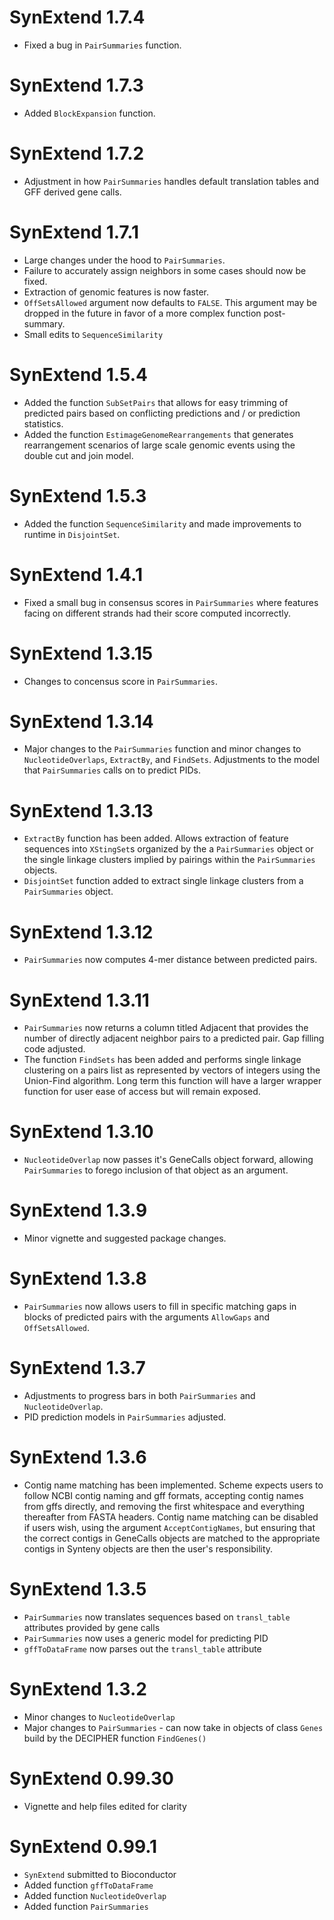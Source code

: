 # SynExtend 1.7.4

* Fixed a bug in `PairSummaries` function.

# SynExtend 1.7.3

* Added `BlockExpansion` function.

# SynExtend 1.7.2

* Adjustment in how `PairSummaries` handles default translation tables and GFF derived gene calls.

# SynExtend 1.7.1

* Large changes under the hood to `PairSummaries`.
* Failure to accurately assign neighbors in some cases should now be fixed.
* Extraction of genomic features is now faster.
* `OffSetsAllowed` argument now defaults to `FALSE`. This argument may be dropped in the future in favor of a more complex function post-summary.
* Small edits to `SequenceSimilarity`

# SynExtend 1.5.4

* Added the function `SubSetPairs` that allows for easy trimming of predicted pairs based on conflicting predictions and / or prediction statistics.
* Added the function `EstimageGenomeRearrangements` that generates rearrangement scenarios of large scale genomic events using the double cut and join model.

# SynExtend 1.5.3

* Added the function `SequenceSimilarity` and made improvements to runtime in `DisjointSet`.

# SynExtend 1.4.1

* Fixed a small bug in consensus scores in `PairSummaries` where features facing on different strands had their score computed incorrectly.

# SynExtend 1.3.15

* Changes to concensus score in `PairSummaries`.

# SynExtend 1.3.14

* Major changes to the `PairSummaries` function and minor changes to `NucleotideOverlaps`, `ExtractBy`, and `FindSets`. Adjustments to the model that `PairSummaries` calls on to predict PIDs.

# SynExtend 1.3.13

* `ExtractBy` function has been added. Allows extraction of feature sequences into `XStingSet`s organized by the a `PairSummaries` object or the single linkage clusters implied by pairings within the `PairSummaries` objects.
* `DisjointSet` function added to extract single linkage clusters from a `PairSummaries` object.

# SynExtend 1.3.12

* `PairSummaries` now computes 4-mer distance between predicted pairs.

# SynExtend 1.3.11

* `PairSummaries` now returns a column titled Adjacent that provides the number of directly adjacent neighbor pairs to a predicted pair. Gap filling code adjusted.
* The function `FindSets` has been added and performs single linkage clustering on a pairs list as represented by vectors of integers using the Union-Find algorithm. Long term this function will have a larger wrapper function for user ease of access but will remain exposed.

# SynExtend 1.3.10

* `NucleotideOverlap` now passes it's GeneCalls object forward, allowing `PairSummaries` to forego inclusion of that object as an argument.

# SynExtend 1.3.9

* Minor vignette and suggested package changes.

# SynExtend 1.3.8

* `PairSummaries` now allows users to fill in specific matching gaps in blocks of predicted pairs with the arguments `AllowGaps` and `OffSetsAllowed`.

# SynExtend 1.3.7

* Adjustments to progress bars in both `PairSummaries` and `NucleotideOverlap`.
* PID prediction models in `PairSummaries` adjusted.

# SynExtend 1.3.6

* Contig name matching has been implemented. Scheme expects users to follow NCBI contig naming and gff formats, accepting contig names from gffs directly, and removing the first whitespace and everything thereafter from FASTA headers. Contig name matching can be disabled if users wish, using the argument `AcceptContigNames`, but ensuring that the correct contigs in GeneCalls objects are matched to the appropriate contigs in Synteny objects are then the user's responsibility.

# SynExtend 1.3.5

* `PairSummaries` now translates sequences based on `transl_table` attributes provided by gene calls
* `PairSummaries` now uses a generic model for predicting PID
* `gffToDataFrame` now parses out the `transl_table` attribute

# SynExtend 1.3.2

* Minor changes to `NucleotideOverlap`
* Major changes to `PairSummaries` - can now take in objects of class `Genes` build by the DECIPHER function `FindGenes()`

# SynExtend 0.99.30

* Vignette and help files edited for clarity

# SynExtend 0.99.1

* `SynExtend` submitted to Bioconductor
* Added function `gffToDataFrame`
* Added function `NucleotideOverlap`
* Added function `PairSummaries`
